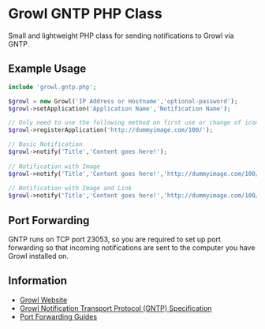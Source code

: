 # Growl GNTP PHP Class

Small and lightweight PHP class for sending notifications to Growl via GNTP.

## Example Usage

```php
include 'growl.gntp.php';

$growl = new Growl('IP Address or Hostname','optional-password');
$growl->setApplication('Application Name','Notification Name');

// Only need to use the following method on first use or change of icon
$growl->registerApplication('http://dummyimage.com/100/');

// Basic Notification
$growl->notify('Title','Content goes here!');
    
// Notification with Image
$growl->notify('Title','Content goes here!','http://dummyimage.com/100/');
    
// Notification with Image and Link
$growl->notify('Title','Content goes here!','http://dummyimage.com/100/','http://google.com');
```

## Port Forwarding

GNTP runs on TCP port 23053, so you are required to set up port forwarding so that incoming notifications are sent to the computer you have Growl installed on.

## Information

* [Growl Website](http://growl.info/)
* [Growl Notification Transport Protocol (GNTP) Specification](http://growl.info/documentation/developer/gntp.php)
* [Port Forwarding Guides](http://portforward.com/)